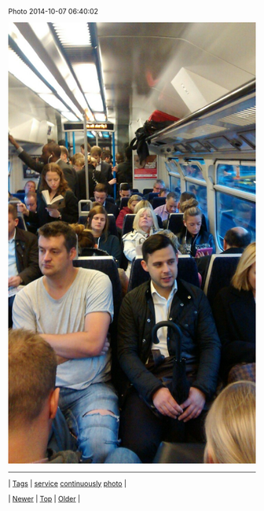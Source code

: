 <!--
title: Photo 2014-10-07 06
date: 2020-06-28T15:27:00.389Z
tags: service, continuously, photo
-->


Photo 2014-10-07 06:40:02

![](99386746937-0.jpg)

<!--BOTTOM-POST-NAVIGATION-->
---

| [Tags](tags.md) | [service](tag-service.md) [continuously](tag-continuously.md) [photo](tag-photo.md) |

| [Newer](99299471437.md) | [Top](index.md) | [Older](99423004449.md) |